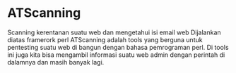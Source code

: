 # ATScanning
Scanning kerentanan suatu web dan mengetahui isi email web
Dijalankan diatas framerork perl
ATScanning adalah tools yang berguna untuk pentesting suatu web di bangun dengan bahasa pemrograman perl.
Di tools ini juga kita bisa mengambil informasi suatu web admin dengan perintah di dalamnya dan masih banyak lagi.
